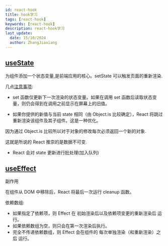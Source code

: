 ```yaml
---
id: react-hook
title: hook学习
tags: [react-hook]
keywords: [react-hook]
description: react-hook学习
last_update:
  date: 15/10/2024
  author: ZhangJiaxiang
---
```


## [useState](https://zh-hans.react.dev/reference/react/useState)

为组件添加一个状态变量,是前端应用的核心。setState 可以触发页面的重新渲染.

几点[注意事项](https://zh-hans.react.dev/reference/react/useState#setstate-caveats):

- set 函数仅更新下一次渲染的状态变量。如果在调用 set 函数后读取状态变量，则仍会得到在调用之前显示在屏幕上的旧值。

- 如果你提供的新值与当前 state 相同（由 Object.is 比较确定），React 将跳过重新渲染该组件及其子组件。这是一种优化。

因为通过 Object.is 比较所以对于对象的修改每次必须返回一个新的对象.

这就是所说的 React 推崇的是数据不可变.

- React 会对 state 更新进行批处理(加入队列)

## [useEffect](https://zh-hans.react.dev/reference/react/useEffect)

副作用

在组件从 DOM 中移除后，React 将最后一次运行 cleanup 函数。

依赖数组:

- 如果指定了依赖项，则 Effect 在 初始渲染后以及依赖项变更的重新渲染后 运行。
- 如果依赖数组为空，则只会在第一次渲染后执行。
- 完全不传递依赖数组，则 Effect 会在组件的 每次单独渲染（和重新渲染）之后 运行。
